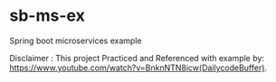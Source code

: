 # sb-ms-ex
Spring boot microservices example

Disclaimer : This project Practiced and Referenced with example by: https://www.youtube.com/watch?v=BnknNTN8icw(DailycodeBuffer).
